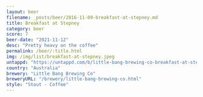 ```yaml
---
layout: beer
filename: _posts/beer/2016-11-09-breakfast-at-stepney.md
title: Breakfast at Stepney
category: beer
score: 7
beer-date: "2021-11-12"
desc: "Pretty heavy on the coffee"
permalink: /beer/:title.html
img: /img/list/breakfast-at-stepney.jpeg
untappd: "https://untappd.com/b/little-bang-brewing-co-breakfast-at-stepney/1615367"
country: "Australia"
brewery: "Little Bang Brewing Co"
breweryURL: "/brewery/little-bang-brewing-co.html"
style: "Stout - Coffee"
---
```

